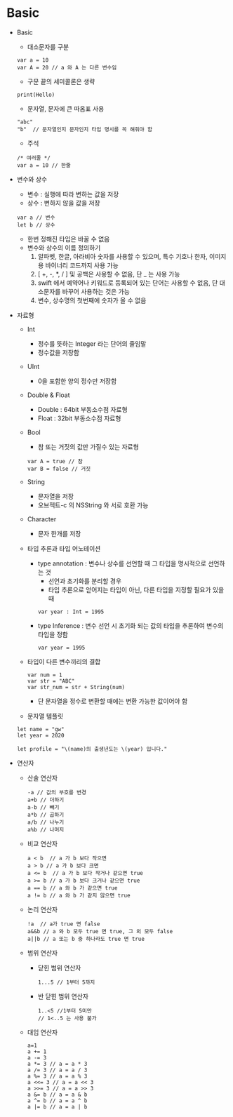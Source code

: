 # Basic

- Basic
  - 대소문자를 구분
  ```
  var a = 10
  var A = 20 // a 와 A 는 다른 변수임
  ```
  
  - 구문 끝의 세미콜론은 생략
  ```
  print(Hello)
  ```
  
  - 문자열, 문자에 큰 따옴표 사용
  ~~~
  "abc"
  "b"  // 문자열인지 문자인지 타입 명시를 꼭 해줘야 함 
  ~~~

  - 주석
  ~~~
  /* 여러줄 */
  var a = 10 // 한줄
  ~~~

- 변수와 상수
  - 변수 : 실행에 따라 변하는 값을 저장
  - 상수 : 변하지 않을 값을 저장
  ~~~
  var a // 변수
  let b // 상수
  ~~~
  - 한번 정해진 타입은 바꿀 수 없음
  - 변수와 상수의 이름 정의하기
    1. 알파벳, 한글, 아라비아 숫자를 사용할 수 있으며, 특수 기호나 한자, 이미지용 바이너리 코드까지 사용 가능
    2. [ +, -, *, / ] 및 공백은 사용할 수 없음, 단 _ 는 사용 가능
    3. swift 에서 예약어나 키워드로 등록되어 있는 단어는 사용할 수 없음, 단 대소문자를 바꾸어 사용하는 것은 가능
    4. 변수, 상수명의 첫번째에 숫자가 올 수 없음

- 자료형
	- Int
		- 정수를 뜻하는 Integer 라는 단어의 줄임말
		- 정수값을 저장함

	- UInt
		- 0을 포함한 양의 정수만 저장함

	- Double & Float
		- Double : 64bit 부동소수점 자료형
		- Float : 32bit 부동소수점 자료형

	- Bool
		- 참 또는 거짓의 값만 가질수 있는 자료형
		~~~
		var A = true // 참
		var B = false // 거짓
		~~~

	- String
		- 문자열을 저장
		- 오브젝트-c 의 NSString 와 서로 호환 가능

	- Character
		- 문자 한개를 저장
		
	- 타입 추론과 타입 어노테이션
		- type annotation : 변수나 상수를 선언할 때 그 타입을 명시적으로 선언하는 것
			- 선언과 초기화를 분리할 경우
			- 타입 추론으로 얻어지는 타입이 아닌, 다른 타입을 지정할 필요가 있을 때
			~~~ 
			var year : Int = 1995 
			~~~
		- type Inference : 변수 선언 시 초기화 되는 값의 타입을 추론하여 변수의 타입을 정함
			~~~
			var year = 1995
			~~~
	- 타입이 다른 변수끼리의 결합
		~~~
		var num = 1
		var str = "ABC"
		var str_num = str + String(num)
		~~~
		- 단 문자열을 정수로 변환할 때에는 변환 가능한 값이어야 함
	- 문자열 템플릿
	~~~
	let name = "gw"
	let year = 2020

	let profile = "\(name)의 출생년도는 \(year) 입니다."
	~~~

- 연산자
	- 산술 연산자
		~~~
		-a // 값의 부호를 변경
		a+b // 더하기
		a-b // 빼기
		a*b // 곱하기
		a/b // 나누기
		a%b // 나머지
		~~~
	- 비교 연산자
		~~~
		a < b  // a 가 b 보다 작으면
		a > b // a 가 b 보다 크면
		a <= b  // a 가 b 보다 작거나 같으면 true
		a >= b // a 가 b 보다 크거나 같으면 true
		a == b // a 와 b 가 같으면 true
		a != b // a 와 b 가 같지 않으면 true
		~~~
	
	- 논리 연산자
		~~~
		!a  // a가 true 면 false
		a&&b // a 와 b 모두 true 면 true, 그 외 모두 false
		a||b // a 또는 b 중 하나라도 true 면 true
		~~~

	- 범위 연산자
		-	닫힌 범위 연산자
			~~~
			1...5 // 1부터 5까지
			~~~
		-	반 닫힌 범위 연산자
			~~~
			1..<5 //1부터 5미만  
			// 1<..5 는 사용 불가
			~~~

	- 대입 연산자
		~~~
		a=1
		a += 1
		a -= 3
		a *= 3 // a = a * 3
		a /= 3 // a = a / 3
		a %= 3 // a = a % 3
		a <<= 3 // a = a << 3
		a >>= 3 // a = a >> 3
		a &= b // a = a & b
		a ^= b // a = a ^ b
		a |= b // a = a | b
		~~~
